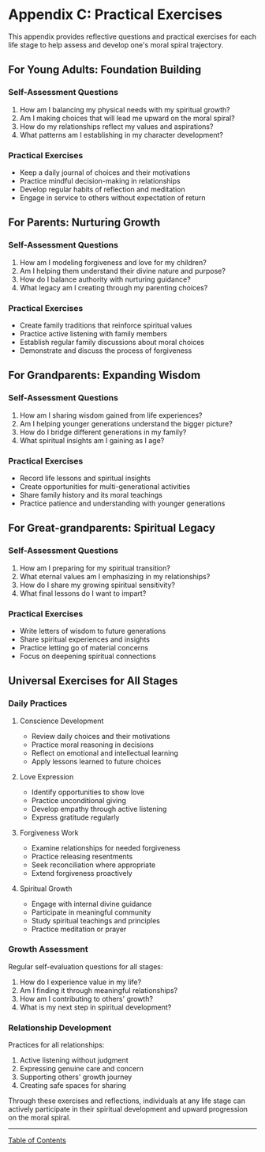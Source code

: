 # Appendix C: Practical Exercises

This appendix provides reflective questions and practical exercises for each life stage to help assess and develop one's moral spiral trajectory.

## For Young Adults: Foundation Building

### Self-Assessment Questions
1. How am I balancing my physical needs with my spiritual growth?
2. Am I making choices that will lead me upward on the moral spiral?
3. How do my relationships reflect my values and aspirations?
4. What patterns am I establishing in my character development?

### Practical Exercises
- Keep a daily journal of choices and their motivations
- Practice mindful decision-making in relationships
- Develop regular habits of reflection and meditation
- Engage in service to others without expectation of return

## For Parents: Nurturing Growth

### Self-Assessment Questions
1. How am I modeling forgiveness and love for my children?
2. Am I helping them understand their divine nature and purpose?
3. How do I balance authority with nurturing guidance?
4. What legacy am I creating through my parenting choices?

### Practical Exercises
- Create family traditions that reinforce spiritual values
- Practice active listening with family members
- Establish regular family discussions about moral choices
- Demonstrate and discuss the process of forgiveness

## For Grandparents: Expanding Wisdom

### Self-Assessment Questions
1. How am I sharing wisdom gained from life experiences?
2. Am I helping younger generations understand the bigger picture?
3. How do I bridge different generations in my family?
4. What spiritual insights am I gaining as I age?

### Practical Exercises
- Record life lessons and spiritual insights
- Create opportunities for multi-generational activities
- Share family history and its moral teachings
- Practice patience and understanding with younger generations

## For Great-grandparents: Spiritual Legacy

### Self-Assessment Questions
1. How am I preparing for my spiritual transition?
2. What eternal values am I emphasizing in my relationships?
3. How do I share my growing spiritual sensitivity?
4. What final lessons do I want to impart?

### Practical Exercises
- Write letters of wisdom to future generations
- Share spiritual experiences and insights
- Practice letting go of material concerns
- Focus on deepening spiritual connections

## Universal Exercises for All Stages

### Daily Practices
1. Conscience Development
   - Review daily choices and their motivations
   - Practice moral reasoning in decisions
   - Reflect on emotional and intellectual learning
   - Apply lessons learned to future choices

2. Love Expression
   - Identify opportunities to show love
   - Practice unconditional giving
   - Develop empathy through active listening
   - Express gratitude regularly

3. Forgiveness Work
   - Examine relationships for needed forgiveness
   - Practice releasing resentments
   - Seek reconciliation where appropriate
   - Extend forgiveness proactively

4. Spiritual Growth
   - Engage with internal divine guidance
   - Participate in meaningful community
   - Study spiritual teachings and principles
   - Practice meditation or prayer

### Growth Assessment

Regular self-evaluation questions for all stages:
1. How do I experience value in my life?
2. Am I finding it through meaningful relationships?
3. How am I contributing to others' growth?
4. What is my next step in spiritual development?

### Relationship Development

Practices for all relationships:
1. Active listening without judgment
2. Expressing genuine care and concern
3. Supporting others' growth journey
4. Creating safe spaces for sharing

Through these exercises and reflections, individuals at any life stage can actively participate in their spiritual development and upward progression on the moral spiral.

---
[Table of Contents](../table_of_contents.md) 